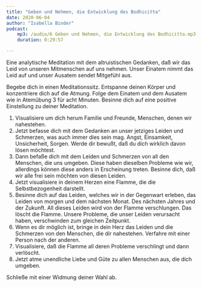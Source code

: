 ```yaml
---
title: "Geben und Nehmen, die Entwicklung des Bodhicitta"
date: 2020-06-04
author: "Isabella Binder"
podcast:
    mp3: /audio/6 Geben und Nehmen, die Entwicklung des Bodhicitta.mp3
    duration: 0:29:57

---
```


Eine analytische Meditation mit dem altruistischen Gedanken, daß wir das Leid von unseren Mitmenschen auf uns nehmen. Unser Einatem nimmt das Leid auf und unser Ausatem sendet Mitgefühl aus.

Begebe dich in einen Meditationssitz. Entspanne deinen Körper und konzentriere dich auf die Atmung. Folge dem Einatem und dem Ausatem wie in Atemübung 3 für acht Minuten.
Besinne dich auf eine positive Einstellung zu deiner Meditation.

1.	Visualisiere um dich herum Familie und Freunde, Menschen, denen wir nahestehen.
2.	Jetzt befasse dich mit dem Gedanken an unser jetziges Leiden und Schmerzen, was auch immer dies sein mag. Angst, Einsamkeit, Unsicherheit, Sorgen. Werde dir bewußt, daß du dich wirklich davon lösen möchtest.
3.	Dann befaße dich mit dem Leiden und Schmerzen von all den Menschen, die uns umgeben. Diese haben dieselben Probleme wie wir, allerdings können diese anders in Erscheinung treten. Besinne dich, daß wir alle frei sein möchten von diesen Leiden.
4.	Jetzt visualisiere in deinem Herzen eine Flamme, die die Selbstbezogenheit darstellt.
5.	Besinne dich auf das Leiden, welches wir in der Gegenwart erleben, das Leiden von morgen und dem nächsten Monat. Des nächsten Jahres und der Zukunft. All dieses Leiden wird von der Flamme verschlungen. Das löscht die Flamme. Unsere Probleme, die unser Leiden verursacht haben, verschwinden zum gleichen Zeitpunkt.
6.	Wenn es dir möglich ist, bringe in dein Herz das Leiden und die Schmerzen von den Menschen, die dir nahestehen. Verfahre mit einer Person nach der anderen.
7.	Visualisiere, daß die Flamme all deren Probleme verschlingt und dann verlöscht.
8.	Jetzt atme unendliche Liebe und Güte zu allen Menschen aus, die dich umgeben.

Schließe mit einer Widmung deiner Wahl ab.

